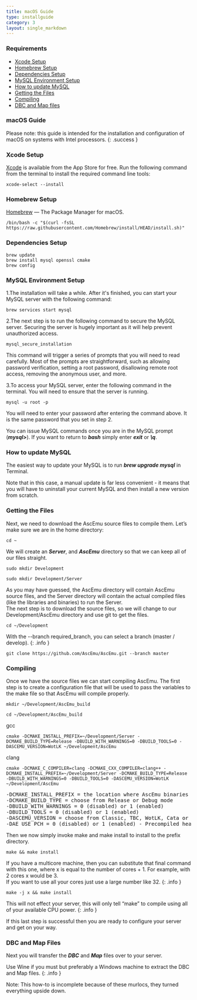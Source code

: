 ```yaml
---
title: macOS Guide
type: installguide
category: 3
layout: single_markdown
---
```


### Requirements

* [Xcode Setup](#xcode-setup)
* [Homebrew Setup](#homebrew-setup)
* [Dependencies Setup](#dependencies-setup)
* [MySQL Environment Setup](#mysql-environment-setup)
* [How to update MySQL](#how-to-update-mysql)
* [Getting the Files](#getting-the-files)
* [Compiling](#compiling)
* [DBC and Map files](#dbc-and-map-files)

### macOS Guide

Please note: this guide is intended for the installation and configuration of macOS on systems with Intel processors.
{: .success }

### Xcode Setup

[Xcode](https://developer.apple.com/xcode/) is available from the App Store for free. Run the following command from the terminal to install the required command line tools:

```console
xcode-select --install
```

### Homebrew Setup

[Homebrew](https://brew.sh/) — The Package Manager for macOS.

```console
/bin/bash -c "$(curl -fsSL https://raw.githubusercontent.com/Homebrew/install/HEAD/install.sh)"
```

### Dependencies Setup

```console
brew update
brew install mysql openssl cmake
brew config
```

### MySQL Environment Setup

1.The installation will take a while. After it's finished, you can start your MySQL server with the following command:

```console
brew services start mysql
```

2.The next step is to run the following command to secure the MySQL server. Securing the server is hugely important as it will help prevent unauthorized access.

```console
mysql_secure_installation
```

This command will trigger a series of prompts that you will need to read carefully. Most of the prompts are straightforward, such as allowing password verification, setting a root password, disallowing remote root access, removing the anonymous user, and more.

3.To access your MySQL server, enter the following command in the terminal. You will need to ensure that the server is running.

```console
mysql -u root -p
```

You will need to enter your password after entering the command above. It is the same password that you set in step 2.

You can issue MySQL commands once you are in the MySQL prompt (***mysql>***). If you want to return to ***bash*** simply enter ***exit*** or ***\q***.

### How to update MySQL

The easiest way to update your MySQL is to run ***brew upgrade mysql*** in Terminal.

Note that in this case, a manual update is far less convenient - it means that you will have to uninstall your current MySQL and then install a new version from scratch.

### Getting the Files

Next, we need to download the AscEmu source files to compile them. Let’s make sure we are in the home directory:

```console
cd ~
```

We will create an ***Server***, and ***AscEmu*** directory so that we can keep all of our files straight.

```console
sudo mkdir Development
```

```console
sudo mkdir Development/Server
```

As you may have guessed, the AscEmu directory will contain AscEmu source files, and the Server directory will contain the actual compiled files (like the libraries and binaries) to run the Server.<br />
The next step is to download the source files, so we will change to our Development/AscEmu directory and use git to get the files.

```console
cd ~/Development
```
With the --branch required_branch, you can select a branch (master / develop).
{: .info }

```console
git clone https://github.com/AscEmu/AscEmu.git --branch master
```

### Compiling

Once we have the source files we can start compiling AscEmu. The first step is to create a configuration file that will be used to pass the variables to the make file so that AscEmu will compile properly.

```console
mkdir ~/Development/AscEmu_build
```

```console
cd ~/Development/AscEmu_build
```

gcc

```console
cmake -DCMAKE_INSTALL_PREFIX=~/Development/Server -DCMAKE_BUILD_TYPE=Release -DBUILD_WITH_WARNINGS=0 -DBUILD_TOOLS=0 -DASCEMU_VERSION=WotLK ~/Development/AscEmu
```

clang

```console
cmake -DCMAKE_C_COMPILER=clang -DCMAKE_CXX_COMPILER=clang++ -DCMAKE_INSTALL_PREFIX=~/Development/Server -DCMAKE_BUILD_TYPE=Release -DBUILD_WITH_WARNINGS=0 -DBUILD_TOOLS=0 -DASCEMU_VERSION=WotLK ~/Development/AscEmu
```

<pre>
-DCMAKE_INSTALL_PREFIX = the location where AscEmu binaries are installed
-DCMAKE_BUILD_TYPE = choose from Release or Debug mode
-DBUILD_WITH_WARNINGS = 0 (disabled) or 1 (enabled)
-DBUILD_TOOLS = 0 (disabled) or 1 (enabled)
-DASCEMU_VERSION = choose from Classic, TBC, WotLK, Cata or MoP
-DAE_USE_PCH = 0 (disabled) or 1 (enabled) - Precompiled headers are enabled by default
</pre>

Then we now simply invoke make and make install to install to the prefix directory.

```console
make && make install
```

If you have a multicore machine, then you can substitute that final command with this one, where x is equal to the number of cores + 1. For example, with 2 cores x would be 3.<br />
If you want to use all your cores just use a large number like 32.
{: .info }

```console
make -j x && make install
```

This will not effect your server, this will only tell “make” to compile using all of your available CPU power.
{: .info }

If this last step is successful then you are ready to configure your server and get on your way.

### DBC and Map Files

Next you will transfer the ***DBC*** and ***Map*** files over to your server.

Use Wine if you must but preferably a Windows machine to extract the DBC and Map files.
{: .info }



































Note: This how-to is incomplete because of these murlocs, they turned everything upside down.
